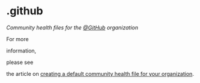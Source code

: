 # .github

*Community health files for the [@GitHub](https://github.com/github) organization*

For 
more 


information,


please see 

the article on [creating a default community health file for your organization](https://help.github.com/en/articles/creating-a-default-community-health-file-for-your-organization).
